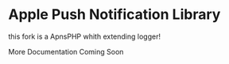 Apple Push Notification Library
=======

this fork is a ApnsPHP whith extending logger!

More Documentation Coming Soon